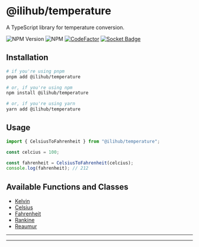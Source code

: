 # @ilihub/temperature

A TypeScript library for temperature conversion.

![NPM Version](https://img.shields.io/npm/v/%40ilihub%2Ftemperature?color=33cd56&logo=npm)
![NPM](https://img.shields.io/npm/l/%40ilihub%2Ftemperature)
[![CodeFactor](https://www.codefactor.io/repository/github/ilihub/npm/badge)](https://www.codefactor.io/repository/github/ilihub/npm)
[![Socket Badge](https://socket.dev/api/badge/npm/package/@ilihub/temperature)](https://socket.dev/npm/package/@ilihub/temperature)

## Installation

```bash
# if you're using pnpm
pnpm add @ilihub/temperature

# or, if you're using npm
npm install @ilihub/temperature

# or, if you're using yarn
yarn add @ilihub/temperature
```

## Usage

```javascript
import { CelsiusToFahrenheit } from "@ilihub/temperature";

const celcius = 100;

const fahrenheit = CelsiusToFahrenheit(celcius);
console.log(fahrenheit); // 212
```

## Available Functions and Classes

- [Kelvin](https://www.npmjs.com/package/@ilihub/kelvin)
- [Celsius](https://www.npmjs.com/package/@ilihub/celsius)
- [Fahrenheit](https://www.npmjs.com/package/@ilihub/fahrenheit)
- [Rankine](https://www.npmjs.com/package/@ilihub/rankine)
- [Reaumur](https://www.npmjs.com/package/@ilihub/reaumur)

---

<!-- sponsors_and_backers_section_start -->
<!-- sponsors_and_backers_section_end -->

---

